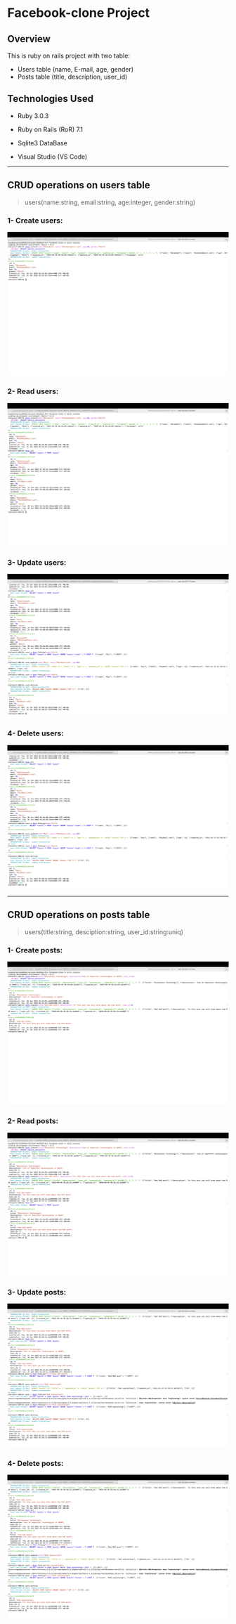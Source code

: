 # Facebook-clone Project

## Overview

This is ruby on rails project with two table:
* Users table (name, E-mail, age, gender)
* Posts table (title, description, user_id)

## Technologies Used

* Ruby 3.0.3

* Ruby on Rails (RoR) 7.1

* Sqlite3 DataBase

* Visual Studio (VS Code)

__________

## CRUD operations on users table
> users(name:string, email:string, age:integer, gender:string)

### 1- Create users:
![alt text](images/User_create.png)
### 2- Read users:
![alt text](images/User_read.png)
### 3- Update users:
![alt text](images/User_update_delete.png)
### 4- Delete users:
![alt text](images/User_update_delete.png)
____
## CRUD operations on posts table
> users(title:string, desciption:string, user_id:string:uniq)

### 1- Create posts:
![alt text](images/Post_create.png)
### 2- Read posts:
![alt text](images/Post_read.png)
### 3- Update posts:
![alt text](images/Post_update_Delete.png)
### 4- Delete posts:
![alt text](images/Post_update_Delete.png)